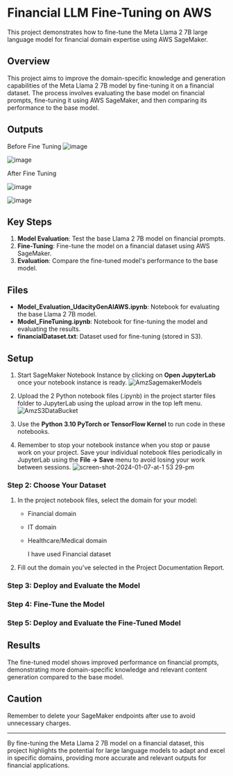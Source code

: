 # Financial LLM Fine-Tuning on AWS

This project demonstrates how to fine-tune the Meta Llama 2 7B large language model for financial domain expertise using AWS SageMaker.

## Overview

This project aims to improve the domain-specific knowledge and generation capabilities of the Meta Llama 2 7B model by fine-tuning it on a financial dataset. The process involves evaluating the base model on financial prompts, fine-tuning it using AWS SageMaker, and then comparing its performance to the base model.

## Outputs

Before Fine Tuning
![image](https://github.com/user-attachments/assets/bf2a89fa-d7d9-4d05-b9fa-4048d9b9118b)


![image](https://github.com/user-attachments/assets/dfb38443-81ce-436b-a89c-582a832e7e67)


After Fine Tuning

![image](https://github.com/user-attachments/assets/47560a36-339c-410b-8b05-d5b777343671)


![image](https://github.com/user-attachments/assets/a8c32c83-27b3-46f2-9823-aca5ffe3fadd)


## Key Steps

1. **Model Evaluation**: Test the base Llama 2 7B model on financial prompts.
2. **Fine-Tuning**: Fine-tune the model on a financial dataset using AWS SageMaker.
3. **Evaluation**: Compare the fine-tuned model's performance to the base model.

## Files

- **Model_Evaluation_UdacityGenAIAWS.ipynb**: Notebook for evaluating the base Llama 2 7B model.
- **Model_FineTuning.ipynb**: Notebook for fine-tuning the model and evaluating the results.
- **financialDataset.txt**: Dataset used for fine-tuning (stored in S3).

## Setup



1. Start  SageMaker Notebook Instance by clicking on **Open JupyterLab** once your notebook instance is ready.
   ![AmzSagemakerModels](https://github.com/user-attachments/assets/ff849672-39a9-415e-af57-a49c681e4b9b)

2. Upload the 2 Python notebook files (.ipynb) in the project starter files folder to JupyterLab using the upload arrow in the top left menu.
   ![AmzS3DataBucket](https://github.com/user-attachments/assets/f613fd6e-5ba0-47ba-ace0-d5b094ebd314)


3. Use the **Python 3.10 PyTorch or TensorFlow Kernel** to run code in these notebooks.

4. Remember to stop your notebook instance when you stop or pause work on your project. Save your individual notebook files periodically in JupyterLab using the **File -> Save** menu to avoid losing your work between sessions.
   ![screen-shot-2024-01-07-at-1 53 29-pm](https://github.com/user-attachments/assets/119381fa-8011-48f7-b19c-4d593ece887b)


### Step 2: Choose Your Dataset

1. In the project notebook files, select the domain for your model:
   - Financial domain
   - IT domain
   - Healthcare/Medical domain

     I have used Financial dataset

2. Fill out the domain you've selected in the Project Documentation Report.

### Step 3: Deploy and Evaluate the Model



### Step 4: Fine-Tune the Model


### Step 5: Deploy and Evaluate the Fine-Tuned Model




## Results

The fine-tuned model shows improved performance on financial prompts, demonstrating more domain-specific knowledge and relevant content generation compared to the base model.

## Caution

Remember to delete your SageMaker endpoints after use to avoid unnecessary charges.

---

By fine-tuning the Meta Llama 2 7B model on a financial dataset, this project highlights the potential for large language models to adapt and excel in specific domains, providing more accurate and relevant outputs for financial applications.
